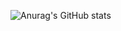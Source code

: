 ![Anurag's GitHub stats](https://github-readme-stats.vercel.app/api?username=Xavier7071&show_icons=true&theme=radical)

